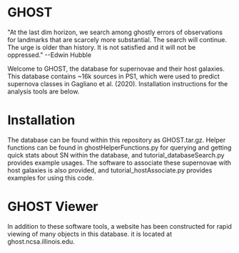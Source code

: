# GHOST
"At the last dim horizon, we search among ghostly errors of observations for landmarks that are scarcely more substantial. The search will continue. The urge is older than history. It is not satisfied and it will not be oppressed."
--Edwin Hubble

Welcome to GHOST, the database for supernovae and their host galaxies. This database contains ~16k sources in PS1, which were used to predict supernova classes in Gagliano et al. (2020). Installation instructions for the analysis tools are below. 

# Installation
The database can be found within this repository as GHOST.tar.gz. Helper functions can be found in ghostHelperFunctions.py for querying and getting quick stats about SN within the database, and tutorial_databaseSearch.py provides example usages. The software to associate these supernovae with host galaxies is also provided, and tutorial_hostAssociate.py provides examples for using this code.

# GHOST Viewer
In addition to these software tools, a website has been constructed for rapid viewing of many objects in this database. it is located at ghost.ncsa.illinois.edu.  

